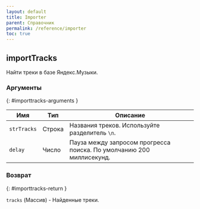 ```yaml
---
layout: default
title: Importer
parent: Справочник
permalink: /reference/importer
toc: true
---
```


## importTracks

Найти треки в базе Яндекс.Музыки.

### Аргументы
{: #importtracks-arguments }

| Имя | Тип | Описание |
|-----|-----|----------|
| `strTracks` | Строка | Названия треков. Используйте разделитель `\n`. |
| `delay` | Число | Пауза между запросом прогресса поиска. По умолчанию 200 миллисекунд. |

### Возврат
{: #importtracks-return }

`tracks` (Массив) - Найденные треки.
